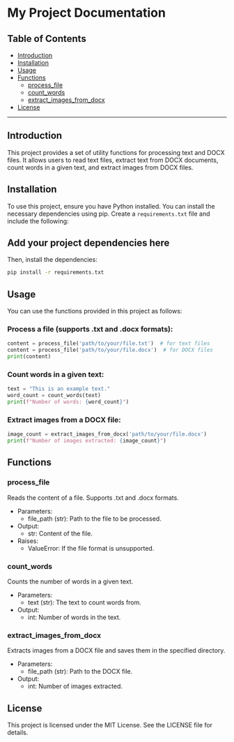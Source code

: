 # My Project Documentation

## Table of Contents
- [Introduction](#introduction)
- [Installation](#installation)
- [Usage](#usage)
- [Functions](#functions)
  - [process_file](#process_file)
  - [count_words](#count_words)
  - [extract_images_from_docx](#extract_images_from_docx)
- [License](#license)

---

## Introduction

This project provides a set of utility functions for processing text and DOCX files. It allows users to read text files, extract text from DOCX documents, count words in a given text, and extract images from DOCX files.

## Installation

To use this project, ensure you have Python installed. You can install the necessary dependencies using pip. Create a `requirements.txt` file and include the following:

## Add your project dependencies here

Then, install the dependencies:

```bash
pip install -r requirements.txt
``` 

## Usage
You can use the functions provided in this project as follows:

### Process a file (supports .txt and .docx formats):

```python
content = process_file('path/to/your/file.txt')  # for text files
content = process_file('path/to/your/file.docx')  # for DOCX files
print(content)
```

### Count words in a given text:

```python
text = "This is an example text."
word_count = count_words(text)
print(f"Number of words: {word_count}")
```

### Extract images from a DOCX file:

```python
image_count = extract_images_from_docx('path/to/your/file.docx')
print(f"Number of images extracted: {image_count}")
```

## Functions

### process_file
Reads the content of a file. Supports .txt and .docx formats.
- Parameters:
  - file_path (str): Path to the file to be processed.
- Output: 
  - str: Content of the file.
- Raises: 
  - ValueError: If the file format is unsupported.

### count_words 
Counts the number of words in a given text.
- Parameters:
  - text (str): The text to count words from.
- Output: 
  - int: Number of words in the text.

### extract_images_from_docx
Extracts images from a DOCX file and saves them in the specified directory.
- Parameters:
  - file_path (str): Path to the DOCX file.
- Output: 
  - int: Number of images extracted.

## License
This project is licensed under the MIT License. See the LICENSE file for details.